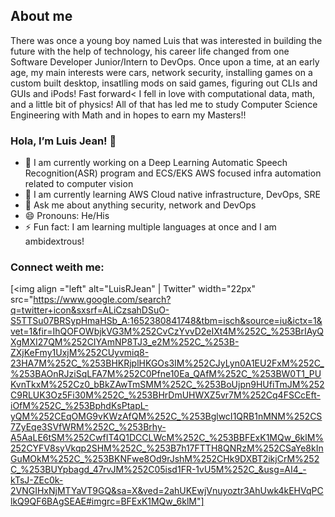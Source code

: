 ## About me

There was once a young boy named Luis that was interested in building the future with the help of technology, his career life changed from one Software Developer Junior/Intern to DevOps. Once upon a time, at an early age, my main interests were cars, network security, installing games on a custom built desktop, 
insatlling mods on said games, figuring out CLIs and GUIs and iPods! Fast forward< I fell in love with computational data, math, and a little bit of physics! All of that has led me to study Computer Science Engineering with Math and in hopes to earn my Masters!!


### Hola, I’m Luis Jean! 👋

- 🔭 I am currently working on a Deep Learning Automatic Speech Recognition(ASR) program and ECS/EKS AWS focused infra automation related to computer vision
- 🌱 I am currently learning AWS Cloud native infrastructure, DevOps, SRE
- 💬 Ask me about anything security, network and DevOps
- 😄 Pronouns: He/His
- ⚡ Fun fact: I am learning multiple languages at once and I am ambidextrous!

### Connect weith me:

[<img align ="left" alt="LuisRJean" | Twitter" width="22px" src="https://www.google.com/search?q=twitter+icon&sxsrf=ALiCzsahDSuO-S5TTSu07BRSypHmaHSb_A:1652380841748&tbm=isch&source=iu&ictx=1&vet=1&fir=IhQOFOWbjkVG3M%252CvCzYvvD2eIXt4M%252C_%253BrIAyQXgMXI27QM%252CIYAmNP8TJ3_e2M%252C_%253B-ZXjKeFmy1UxjM%252CUyvmiq8-23HA7M%252C_%253BHKRjplHKGOs3IM%252CJyLyn0A1EU2FxM%252C_%253BAOnRJziSqLFA7M%252C0Pfne10Ea_QAfM%252C_%253BW0T1_PUKvnTkxM%252Cz0_bBkZAwTmSMM%252C_%253BoUjpn9HUfiTmJM%252C9RLUK3Oz5Fi30M%252C_%253BHrDmUHWXZ5vr7M%252Cq4FSCcEft-iOfM%252C_%253BphdKsPtapL-yQM%252CEqOMG9vKWzAfQM%252C_%253BglwcI1QRB1nMNM%252CS7ZyEqe3SVfWRM%252C_%253Brhy-A5AaLE6tSM%252CwfIT4Q1DCCLWcM%252C_%253BBFExK1MQw_6klM%252CYFV8syVkqp2SHM%252C_%253B7h17FTTH8QNRzM%252CSaYe8kInGuMOkM%252C_%253BKNFwe8Od9rJshM%252CHk9DXBT2ikjCrM%252C_%253BUYpbagd_47rvJM%252C05isd1FR-1vU5M%252C_&usg=AI4_-kTsJ-ZEc0k-2VNGIHxNjMTYaVT9GQ&sa=X&ved=2ahUKEwjVnuyoztr3AhUwk4kEHVqPClkQ9QF6BAgSEAE#imgrc=BFExK1MQw_6klM"]